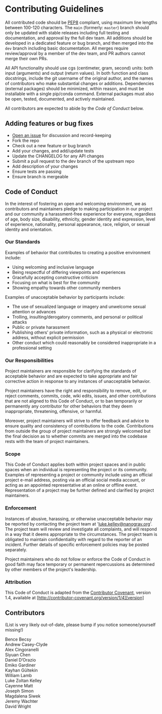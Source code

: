 # Contributing Guidelines

All contributed code should be [PEP8](https://www.python.org/dev/peps/pep-0008/) compliant, using maximum line lengths between 100-120 characters.  The `main` (formerly: `master`) branch should only be updated with stable releases including full testing and documentation, and approval by the full dev team.  All additions should be developed in a dedicated feature or bug branch, and then merged into the `dev` branch including basic documentation.  All merges require review/approval by a member of the dev team, and PR authors cannot merge their own PRs.

All API functionality should use cgs (centimeter, gram, second) units: both input (arguments) and output (return values).  In both function and class docstrings, include the git username of the original author, and the names of contributors who make substantial changes or additions.  Dependencies (external packages) should be minimized, within reason, and must be installable with a single pip/conda command.  External packages must also be open, tested, documented, and actively maintained.

All contributors are expected to abide by the *Code of Conduct* below.

## Adding features or bug fixes

* [Open an issue](https://github.com/nanograv/holodeck/issues) for discussion and record-keeping
* Fork the repo
* Check out a new feature or bug branch
* Add your changes, and add/update tests
* Update the CHANGELOG for any API changes
* Submit a pull request to the dev branch of the upstream repo
* Add description of your changes
* Ensure tests are passing
* Ensure branch is mergeable

## Code of Conduct

In the interest of fostering an open and welcoming environment, we as
contributors and maintainers pledge to making participation in our project and
our community a harassment-free experience for everyone, regardless of age,
body size, disability, ethnicity, gender identity and expression, level of
experience, nationality, personal appearance, race, religion, or sexual
identity and orientation.

### Our Standards

Examples of behavior that contributes to creating a positive environment include:

* Using welcoming and inclusive language
* Being respectful of differing viewpoints and experiences
* Gracefully accepting constructive criticism
* Focusing on what is best for the community
* Showing empathy towards other community members

Examples of unacceptable behavior by participants include:

* The use of sexualized language or imagery and unwelcome sexual attention or advances
* Trolling, insulting/derogatory comments, and personal or political attacks
* Public or private harassment
* Publishing others' private information, such as a physical or electronic address, without explicit permission
* Other conduct which could reasonably be considered inappropriate in a professional setting

### Our Responsibilities

Project maintainers are responsible for clarifying the standards of acceptable
behavior and are expected to take appropriate and fair corrective action in
response to any instances of unacceptable behavior.

Project maintainers have the right and responsibility to remove, edit, or
reject comments, commits, code, wiki edits, issues, and other contributions
that are not aligned to this Code of Conduct, or to ban temporarily or
permanently any contributor for other behaviors that they deem inappropriate,
threatening, offensive, or harmful.

Moreover, project maintainers will strive to offer feedback and advice to
ensure quality and consistency of contributions to the code.  Contributions
from outside the group of project maintainers are strongly welcomed but the
final decision as to whether commits are merged into the codebase rests with
the team of project maintainers.

### Scope

This Code of Conduct applies both within project spaces and in public spaces
when an individual is representing the project or its community. Examples of
representing a project or community include using an official project e-mail
address, posting via an official social media account, or acting as an
appointed representative at an online or offline event. Representation of a
project may be further defined and clarified by project maintainers.

### Enforcement

Instances of abusive, harassing, or otherwise unacceptable behavior may be
reported by contacting the project team at 'luke.kelley@nanograv.org'. The project team will
review and investigate all complaints, and will respond in a way that it deems
appropriate to the circumstances. The project team is obligated to maintain
confidentiality with regard to the reporter of an incident. Further details of
specific enforcement policies may be posted separately.

Project maintainers who do not follow or enforce the Code of Conduct in good
faith may face temporary or permanent repercussions as determined by other
members of the project's leadership.

### Attribution

This Code of Conduct is adapted from the [Contributor Covenant][homepage],
version 1.4, available at
[http://contributor-covenant.org/version/1/4][version]

[homepage]: http://contributor-covenant.org
[version]: http://contributor-covenant.org/version/1/4/


## Contributors

(List is very likely out-of-date, please bump if you notice someone/yourself missing!)

Bence Becsy  
Andrew Casey-Clyde  
Alex Cingoranelli  
Siyuan Chen  
Daniel D’Orazio  
Emiko Gardiner  
Kayhan Gültekin  
William Lamb  
Luke Zoltan Kelley  
Cayenne Matt  
Joseph Simon  
Magdalena Siwek  
Jeremy Wachter  
David Wright  
